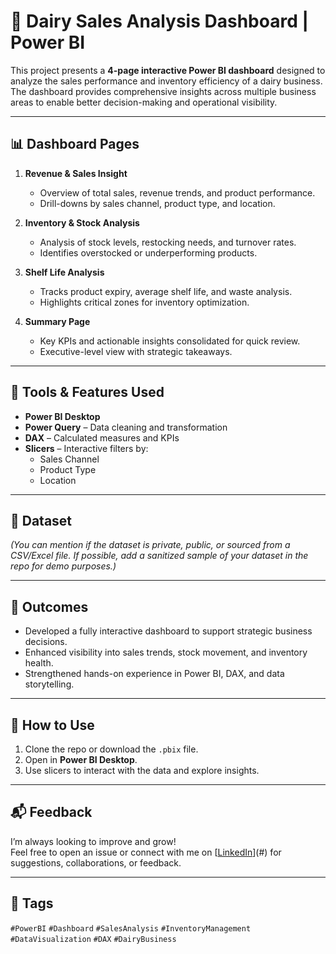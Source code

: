 # 🧀 Dairy Sales Analysis Dashboard | Power BI

This project presents a **4-page interactive Power BI dashboard** designed to analyze the sales performance and inventory efficiency of a dairy business. The dashboard provides comprehensive insights across multiple business areas to enable better decision-making and operational visibility.

---

## 📊 Dashboard Pages

1. **Revenue & Sales Insight**
   - Overview of total sales, revenue trends, and product performance.
   - Drill-downs by sales channel, product type, and location.

2. **Inventory & Stock Analysis**
   - Analysis of stock levels, restocking needs, and turnover rates.
   - Identifies overstocked or underperforming products.

3. **Shelf Life Analysis**
   - Tracks product expiry, average shelf life, and waste analysis.
   - Highlights critical zones for inventory optimization.

4. **Summary Page**
   - Key KPIs and actionable insights consolidated for quick review.
   - Executive-level view with strategic takeaways.

---

## 🔧 Tools & Features Used

- **Power BI Desktop**
- **Power Query** – Data cleaning and transformation
- **DAX** – Calculated measures and KPIs
- **Slicers** – Interactive filters by:
  - Sales Channel
  - Product Type
  - Location

---

## 📁 Dataset

*(You can mention if the dataset is private, public, or sourced from a CSV/Excel file. If possible, add a sanitized sample of your dataset in the repo for demo purposes.)*

---

## 🚀 Outcomes

- Developed a fully interactive dashboard to support strategic business decisions.
- Enhanced visibility into sales trends, stock movement, and inventory health.
- Strengthened hands-on experience in Power BI, DAX, and data storytelling.

---

## 📌 How to Use

1. Clone the repo or download the `.pbix` file.
2. Open in **Power BI Desktop**.
3. Use slicers to interact with the data and explore insights.

---

## 📬 Feedback

I’m always looking to improve and grow!  
Feel free to open an issue or connect with me on [[LinkedIn](https://www.linkedin.com/in/yashraut28/)](#) for suggestions, collaborations, or feedback.

---

## 📌 Tags

`#PowerBI` `#Dashboard` `#SalesAnalysis` `#InventoryManagement` `#DataVisualization` `#DAX` `#DairyBusiness`

